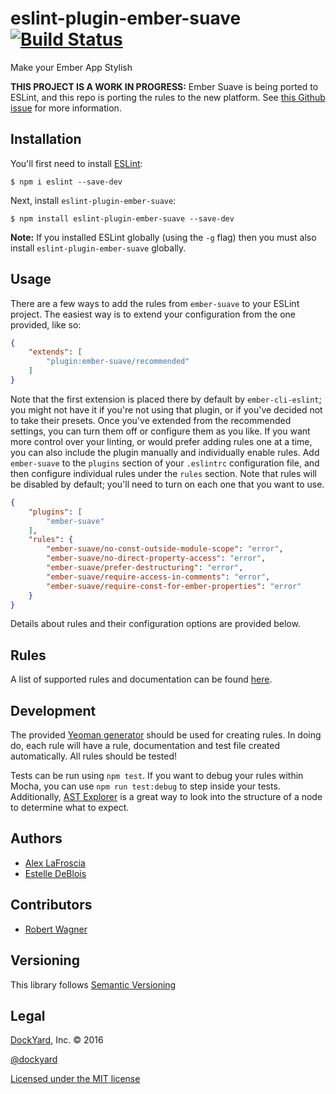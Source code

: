 # eslint-plugin-ember-suave [![Build Status](https://travis-ci.org/DockYard/eslint-plugin-ember-suave.svg?branch=master)](https://travis-ci.org/DockYard/eslint-plugin-ember-suave)
Make your Ember App Stylish

**THIS PROJECT IS A WORK IN PROGRESS:** Ember Suave is being ported to ESLint, and this repo is porting the rules to the new platform.  See [this Github issue](https://github.com/DockYard/ember-suave/issues/113) for more information.

## Installation

You'll first need to install [ESLint](http://eslint.org):

```
$ npm i eslint --save-dev
```

Next, install `eslint-plugin-ember-suave`:

```
$ npm install eslint-plugin-ember-suave --save-dev
```

**Note:** If you installed ESLint globally (using the `-g` flag) then you must also install `eslint-plugin-ember-suave` globally.

## Usage

There are a few ways to add the rules from `ember-suave` to your ESLint project.  The easiest way is to extend your configuration from the one provided, like so:

```json
{
    "extends": [
        "plugin:ember-suave/recommended"
    ]
}
```

Note that the first extension is placed there by default by `ember-cli-eslint`; you might not have it if you're not using that plugin, or if you've decided not to take their presets.  Once you've extended from the recommended settings, you can turn them off or configure them as you like.
If you want more control over your linting, or would prefer adding rules one at a time, you can also include the plugin manually and individually enable rules.  Add `ember-suave` to the `plugins` section of your `.eslintrc` configuration file, and then configure individual rules under the `rules` section.  Note that rules will be disabled by default; you'll need to turn on each one that you want to use.

```json
{
    "plugins": [
        "ember-suave"
    ],
    "rules": {
        "ember-suave/no-const-outside-module-scope": "error",
        "ember-suave/no-direct-property-access": "error",
        "ember-suave/prefer-destructuring": "error",
        "ember-suave/require-access-in-comments": "error",
        "ember-suave/require-const-for-ember-properties": "error"
    }
}
```

Details about rules and their configuration options are provided below.

## Rules

A list of supported rules and documentation can be found [here](docs/rules).

## Development

The provided [Yeoman generator](https://github.com/eslint/generator-eslint) should be used for creating rules.  In doing do, each rule will have a rule, documentation and test file created automatically.  All rules should be tested!

Tests can be run using `npm test`.  If you want to debug your rules within Mocha, you can use `npm run test:debug` to step inside your tests.  Additionally, [AST Explorer](https://astexplorer.net/) is a great way to look into the structure of a node to determine what to expect.

## Authors

* [Alex LaFroscia](https://github.com/alexlafroscia)
* [Estelle DeBlois](https://github.com/brzpegasus)

## Contributors

* [Robert Wagner](https://github.com/rwwagner90)

## Versioning

This library follows [Semantic Versioning](http://semver.org)

## Legal

[DockYard](http://dockyard.com/), Inc. &copy; 2016

[@dockyard](http://twitter.com/dockyard)

[Licensed under the MIT license](http://www.opensource.org/licenses/mit-license.php)
